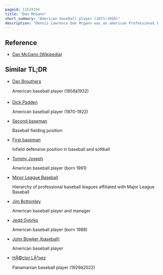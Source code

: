 ```yaml
---
pageid: 11529194
title: "Dan McGann"
short_summary: "American baseball player (1871–1910)"
description: "Dennis Lawrence Dan Mcgann was an american Professional Baseball first Baseman and second Baseman. From 1896 to 1910 he played in major League Baseball and won the World Series with the new York Giants in 1905."
---
```


## Reference

- [Dan McGann (Wikipedia)](https://en.wikipedia.org/?curid=11529194)

## Similar TL;DR

- [Dan Brouthers](/tldr/en/dan-brouthers)

  American baseball player (1858â1932)

- [Dick Padden](/tldr/en/dick-padden)

  American baseball player (1870-1922)

- [Second baseman](/tldr/en/second-baseman)

  Baseball fielding position

- [First baseman](/tldr/en/first-baseman)

  Infield defensive position in baseball and softball

- [Tommy Joseph](/tldr/en/tommy-joseph)

  American baseball player (born 1991)

- [Minor League Baseball](/tldr/en/minor-league-baseball)

  Hierarchy of professional baseball leagues affiliated with Major League Baseball

- [Jim Bottomley](/tldr/en/jim-bottomley)

  American baseball player and manager

- [Jedd Gyorko](/tldr/en/jedd-gyorko)

  American baseball player (born 1988)

- [John Bowker (baseball)](/tldr/en/john-bowker-baseball)

  American baseball player

- [HÃ©ctor LÃ³pez](/tldr/en/hector-lopez)

  Panamanian baseball player (1929â2022)
